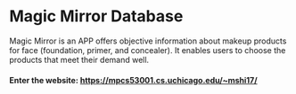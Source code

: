 # Magic Mirror Database
Magic Mirror is an APP offers objective information about makeup products for face (foundation, primer, and concealer). It enables users to choose the products that meet their demand well. 
#### Enter the website: https://mpcs53001.cs.uchicago.edu/~mshi17/

